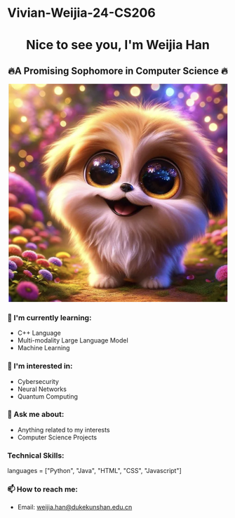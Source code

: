 # Vivian-Weijia-24-CS206

<h1 align="center"> Nice to see you, I'm Weijia Han</h1>
<h2 align="center">🔥A Promising Sophomore in Computer Science 🔥</h2>

<p align="center">
  <img src="https://github.com/Rising-Stars-by-Sunshine/Vivian-Weijia-_24_CS206/blob/main/Screen%20Shot%202024-03-27%20at%2015.54.51.png?raw=true" alt="Alt Text" width="500">
</p>

### 🌱 I'm currently learning:
- C++ Language
- Multi-modality Large Language Model
- Machine Learning
  
### 👣 I'm interested in:
- Cybersecurity
- Neural Networks
- Quantum Computing

### 💬 Ask me about:
- Anything related to my interests
- Computer Science Projects

### Technical Skills:

languages = ["Python", "Java", "HTML", "CSS", "Javascript"]

### 📫 How to reach me:
- Email: [weijia.han@dukekunshan.edu.cn](mailto:weijia.han@dukekunshan.edu.cn)



